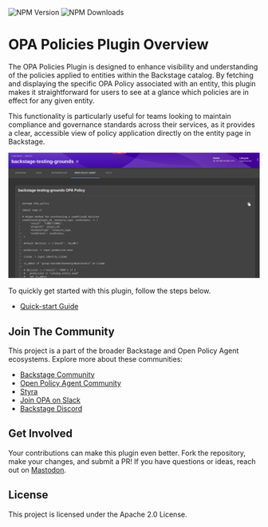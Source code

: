 ![NPM Version](https://img.shields.io/npm/v/%40parsifal-m%2Fplugin-opa-policies) ![NPM Downloads](https://img.shields.io/npm/dw/%40parsifal-m%2Fplugin-opa-policies)

# OPA Policies Plugin Overview

The OPA Policies Plugin is designed to enhance visibility and understanding of the policies applied to entities within the Backstage catalog. By fetching and displaying the specific OPA Policy associated with an entity, this plugin makes it straightforward for users to see at a glance which policies are in effect for any given entity.

This functionality is particularly useful for teams looking to maintain compliance and governance standards across their services, as it provides a clear, accessible view of policy application directly on the entity page in Backstage.

![OPA Policy](../assets/opa-policies-plugin.png)

To quickly get started with this plugin, follow the steps below.

- [Quick-start Guide](./quick-start.md)

## Join The Community

This project is a part of the broader Backstage and Open Policy Agent ecosystems. Explore more about these communities:

- [Backstage Community](https://backstage.io)
- [Open Policy Agent Community](https://www.openpolicyagent.org)
- [Styra](https://www.styra.com)
- [Join OPA on Slack](https://slack.openpolicyagent.org/)
- [Backstage Discord](https://discord.com/invite/MUpMjP2)

## Get Involved

Your contributions can make this plugin even better. Fork the repository, make your changes, and submit a PR! If you have questions or ideas, reach out on [Mastodon](https://hachyderm.io/@parcifal).

## License

This project is licensed under the Apache 2.0 License.
